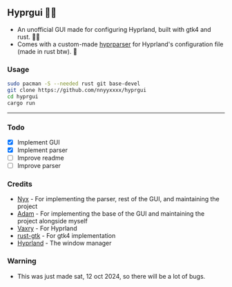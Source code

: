 ## Hyprgui 🚀🦀

- An unofficial GUI made for configuring Hyprland, built with gtk4 and rust. 🚀🦀
- Comes with a custom-made [hyprparser](https://github.com/nnyyxxxx/hyprparser) for Hyprland's configuration file (made in rust btw). 🦀

### Usage

```bash
sudo pacman -S --needed rust git base-devel
git clone https://github.com/nnyyxxxx/hyprgui
cd hyprgui
cargo run
```
---

### Todo

- [x] Implement GUI
- [x] Implement parser
- [ ] Improve readme
- [ ] Improve parser

### Credits

- [Nyx](https://github.com/nnyyxxxx) - For implementing the parser, rest of the GUI, and maintaining the project
- [Adam](https://github.com/adamperkowski) - For implementing the base of the GUI and maintaining the project alongside myself
- [Vaxry](https://github.com/vaxerski) - For Hyprland
- [rust-gtk](https://github.com/gtk-rs/gtk4-rs) - For gtk4 implementation
- [Hyprland](https://github.com/hyprwm/Hyprland) - The window manager

### Warning

- This was just made sat, 12 oct 2024, so there will be a lot of bugs.